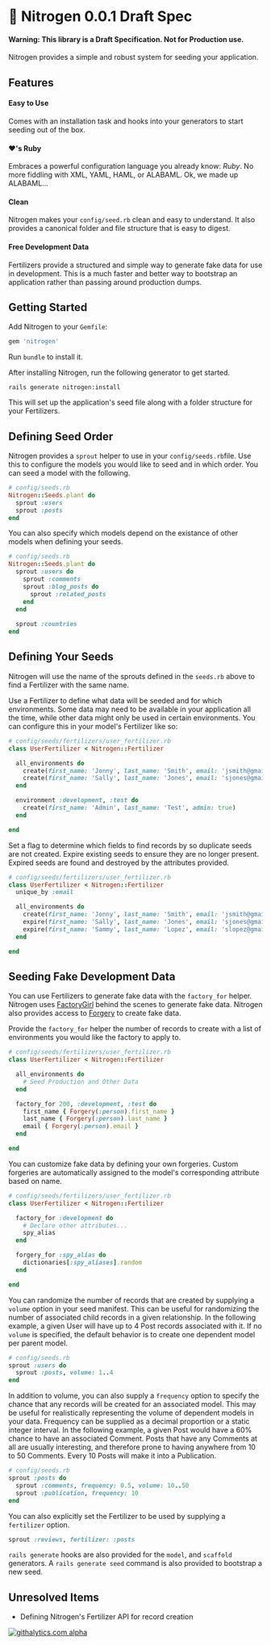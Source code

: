 # :tulip: Nitrogen 0.0.1 Draft Spec

#### Warning: This library is a Draft Specification. Not for Production use.

Nitrogen provides a simple and robust system for seeding your application.

## Features

#### Easy to Use

Comes with an installation task and hooks into your generators to start seeding
out of the box.

#### :heart:'s Ruby

Embraces a powerful configuration language you already know: *Ruby*. No more fiddling
with XML, YAML, HAML, or ALABAML. Ok, we made up ALABAML...

#### Clean

Nitrogen makes your `config/seed.rb` clean and easy to understand. It also provides
a canonical folder and file structure that is easy to digest.

#### Free Development Data

Fertilizers provide a structured and simple way to generate fake data for use in
development. This is a much faster and better way to bootstrap an application
rather than passing around production dumps.


## Getting Started

Add Nitrogen to your `Gemfile`:

```ruby
gem 'nitrogen'
```

Run `bundle` to install it.

After installing Nitrogen, run the following generator to get started.

```shell
rails generate nitrogen:install
```

This will set up the application's seed file along with a folder
structure for your Fertilizers.

## Defining Seed Order

Nitrogen provides a `sprout` helper to use in your `config/seeds.rb`file. Use
this to configure the models you would like to seed and in which order. You
can seed a model with the following.

```ruby
# config/seeds.rb
Nitrogen::Seeds.plant do
  sprout :users
  sprout :posts
end
```

You can also specify which models depend on the existance of other models when
defining your seeds.

```ruby
# config/seeds.rb
Nitrogen::Seeds.plant do
  sprout :users do
    sprout :comments
    sprout :blog_posts do
      sprout :related_posts
    end
  end
  
  sprout :countries
end
```

## Defining Your Seeds

Nitrogen will use the name of the sprouts defined in the `seeds.rb` above to
find a Fertilizer with the same name.

Use a Fertilizer to define what data will be seeded and for which environments.
Some data may need to be available in your application all the time, while other
data might only be used in certain environments. You can configure this in your
model's Fertilizer like so:

```ruby
# config/seeds/fertilizers/user_fertilizer.rb
class UserFertilizer < Nitrogen::Fertilizer

  all_environments do
    create(first_name: 'Jonny', last_name: 'Smith', email: 'jsmith@gmail.com')
    create(first_name: 'Sally', last_name: 'Jones', email: 'sjones@gmail.com')
  end

  environment :development, :test do
    create(first_name: 'Admin', last_name: 'Test', admin: true)
  end

end
```

Set a flag to determine which fields to find records by so duplicate seeds
are not created. Expire existing seeds to ensure they are no longer
present. Expired seeds are found and destroyed by the attributes provided.

```ruby
# config/seeds/fertilizers/user_fertilizer.rb
class UserFertilizer < Nitrogen::Fertilizer
  unique_by :email

  all_environments do
    create(first_name: 'Jonny', last_name: 'Smith', email: 'jsmith@gmail.com')
    expire(first_name: 'Sally', last_name: 'Jones', email: 'sjones@gmail.com')
    expire(first_name: 'Sammy', last_name: 'Lopez', email: 'slopez@gmail.com')
  end

end
```

## Seeding Fake Development Data

You can use Fertilizers to generate fake data with the `factory_for` helper.
Nitrogen uses [FactoryGirl](https://github.com/thoughtbot/factory_girl) behind
the scenes to generate fake data. Nitrogen also provides access to
[Forgery](https://github.com/sevenwire/forgery) to create fake data.

Provide the `factory_for` helper the number of records to create with a list
of environments you would like the factory to apply to.

```ruby
# config/seeds/fertilizers/user_fertilizer.rb
class UserFertilizer < Nitrogen::Fertilizer

  all_environments do
    # Seed Production and Other Data
  end

  factory_for 200, :development, :test do
    first_name { Forgery(:person).first_name }
    last_name { Forgery(:person).last_name }
    email { Forgery(:person).email }
  end

end
```

You can customize fake data by defining your own forgeries. Custom
forgeries are automatically assigned to the model's corresponding
attribute based on name.

```ruby
# config/seeds/fertilizers/user_fertilizer.rb
class UserFertilizer < Nitrogen::Fertilizer

  factory_for :development do
    # Declare other attributes...
    spy_alias
  end

  forgery_for :spy_alias do
    dictionaries[:spy_aliases].random
  end

end
```

You can randomize the number of records that are created by supplying a
`volume` option in your seed manifest. This can be useful for randomizing
the number of associated child records in a given relationship. In the
following example, a given User will have up to 4 Post records associated with
it. If no `volume` is specified, the default behavior is to create one
dependent model per parent model.

```ruby
# config/seeds.rb
sprout :users do
  sprout :posts, volume: 1..4
end
```

In addition to volume, you can also supply a `frequency` option to specify the
chance that any records will be created for an associated model. This may be
useful for realistically representing the volume of dependent models in your
data. Frequency can be supplied as a decimal proportion or a static integer
interval. In the following example, a given Post would have a 60% chance to
have an associated Comment. Posts that have any Comments at all are usually
interesting, and therefore prone to having anywhere from 10 to 50 Comments.
Every 10 Posts will make it into a Publication.

```ruby
# config/seeds.rb
sprout :posts do
  sprout :comments, frequency: 0.5, volume: 10..50
  sprout :publication, frequency: 10
end
```

You can also explicitly set the Fertilizer to be used by supplying a
`fertilizer` option.

```ruby
sprout :reviews, fertilizer: :posts
```

`rails generate` hooks are also provided for the `model`, and `scaffold`
generators. A `rails generate seed` command is also provided to bootstrap
a new seed.

## Unresolved Items
* Defining Nitrogen's Fertilizer API for record creation

[![githalytics.com alpha](https://cruel-carlota.pagodabox.com/7f62cda8c7463b7a556e9085b8100926 "githalytics.com")](http://githalytics.com/josephjaber/nitrogen)

